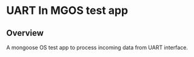 # UART In MGOS test app

## Overview
A mongoose OS test app to process incoming data from UART interface.
